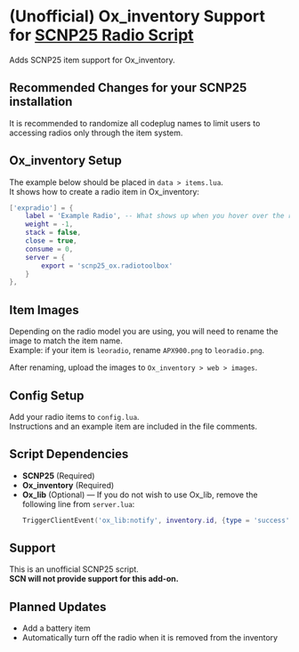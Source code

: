# (Unofficial) Ox_inventory Support for [SCNP25 Radio Script](https://scncomms.app)

Adds SCNP25 item support for Ox_inventory.

## Recommended Changes for your SCNP25 installation

It is recommended to randomize all codeplug names to limit users to accessing radios only through the item system.

## Ox_inventory Setup

The example below should be placed in `data > items.lua`.  
It shows how to create a radio item in Ox_inventory:

```lua
['expradio'] = {
	label = 'Example Radio', -- What shows up when you hover over the radio
	weight = -1,
	stack = false,
	close = true,
	consume = 0,
	server = {
		export = 'scnp25_ox.radiotoolbox'
	}
},
```

## Item Images

Depending on the radio model you are using, you will need to rename the image to match the item name.  
Example: if your item is `leoradio`, rename `APX900.png` to `leoradio.png`.

After renaming, upload the images to `Ox_inventory > web > images`.

## Config Setup

Add your radio items to `config.lua`.  
Instructions and an example item are included in the file comments.

## Script Dependencies

- **SCNP25** (Required)
- **Ox_inventory** (Required)
- **Ox_lib** (Optional) — If you do not wish to use Ox_lib, remove the following line from `server.lua`:
  ```lua
  TriggerClientEvent('ox_lib:notify', inventory.id, {type = 'success', description = 'Radio assigned by ' .. dept})
  ```

## Support

This is an unofficial SCNP25 script.  
**SCN will not provide support for this add-on.**

## Planned Updates

- Add a battery item
- Automatically turn off the radio when it is removed from the inventory